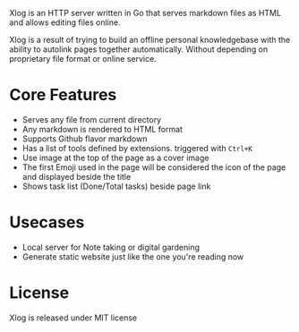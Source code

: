 Xlog is an HTTP server written in Go that serves markdown files as HTML and allows editing files online. 

Xlog is a result of trying to build an offline personal knowledgebase with the ability to autolink pages together automatically. Without depending on proprietary file format or online service. 

# Core Features

- Serves any file from current directory
- Any markdown is rendered to HTML format
- Supports Github flavor markdown
- Has a list of tools defined by extensions. triggered with `Ctrl+K`
- Use image at the top of the page as a cover image
- The first Emoji used in the page will be considered the icon of the page and displayed beside the title
- Shows task list (Done/Total tasks) beside page link

# Usecases

- Local server for Note taking or digital gardening
- Generate static website just like the one you're reading now

# License

Xlog is released under MIT license